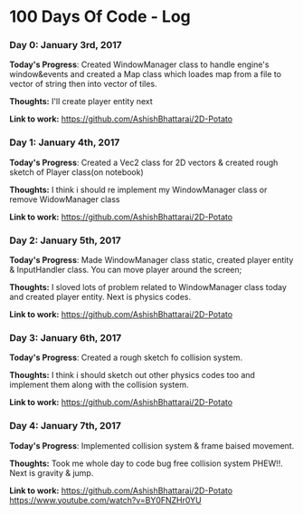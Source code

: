 # 100 Days Of Code - Log

### Day 0: January 3rd, 2017

**Today's Progress**: Created WindowManager class to handle engine's window&events and created a Map class which loades map from a file to vector of string then into vector of tiles.

**Thoughts:** I'll create player entity next

**Link to work:** https://github.com/AshishBhattarai/2D-Potato

### Day 1: January 4th, 2017

**Today's Progress**: Created a Vec2 class for 2D vectors & created rough sketch of Player class(on notebook)

**Thoughts:** I think i should re implement my WindowManager class or remove WidowManager class

**Link to work:** https://github.com/AshishBhattarai/2D-Potato

### Day 2: January 5th, 2017

**Today's Progress**: Made WindowManager class static, created player entity & InputHandler class. You can move player around the screen;

**Thoughts:** I sloved lots of problem related to WindowManager class today and created player entity. Next is physics codes.

**Link to work:** https://github.com/AshishBhattarai/2D-Potato

### Day 3: January 6th, 2017

**Today's Progress**: Created a rough sketch fo collision system.

**Thoughts:** I think i should sketch out other physics codes too and implement them along with the collision system.

**Link to work:** https://github.com/AshishBhattarai/2D-Potato

### Day 4: January 7th, 2017

**Today's Progress**: Implemented collision system & frame baised movement.

**Thoughts:** Took me whole day to code bug free collision system PHEW!!. Next is gravity & jump.

**Link to work:** https://github.com/AshishBhattarai/2D-Potato	
				  https://www.youtube.com/watch?v=BY0FNZHr0YU

